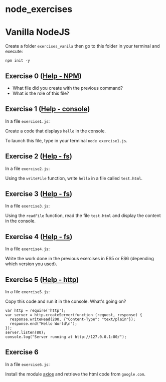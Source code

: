 # node_exercises
# Vanilla NodeJS

Create a folder `exercises_vanila` then go to this folder in your terminal and execute:

```
npm init -y
```

## Exercise 0 ([Help - NPM](https://nodesource.com/blog/an-absolute-beginners-guide-to-using-npm/))

* What file did you create with the previous command?
* What is the role of this file?

## Exercise 1 ([Help - console](https://nodejs.org/api/console.html))

In a file `exercise1.js`:

Create a code that displays `hello` in the console.

To launch this file, type in your terminal `node exercise1.js`.


## Exercise 2 ([Help - fs](https://nodejs.org/api/fs.html))

In a file `exercise2.js`:

Using the `writeFile` function, write `hello` in a file called `test.html`.


## Exercise 3 ([Help - fs](https://nodejs.org/api/fs.html))

In a file `exercise3.js`:

Using the `readFile` function, read the file `test.html` and display the content in the console.


## Exercise 4 ([Help - fs](https://nodejs.org/api/fs.html))

In a file `exercise4.js`:


Write the work done in the previous exercises in ES5 or ES6 (depending which version you used).

## Exercise 5 ([Help - http](https://nodejs.org/api/http.html))

In a file `exercise5.js`:

Copy this code and run it in the console. What's going on?

```
var http = require('http');
var server = http.createServer(function (request, response) {
  response.writeHead(200, {"Content-Type": "text/plain"});
  response.end("Hello World\n");
});
server.listen(80);
console.log("Server running at http://127.0.0.1:80/");
```

## Exercise 6

In a file `exercise6.js`:

Install the module [axios](https://github.com/axios/axios) and retrieve the html code from `google.com`.
